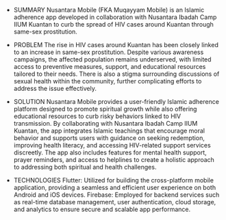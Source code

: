- SUMMARY
Nusantara Mobile (FKA Muqayyam Mobile) is an Islamic adherence app developed in collaboration with Nusantara Ibadah Camp IIUM Kuantan to curb the spread of HIV cases around Kuantan through same-sex prostitution.

- PROBLEM
The rise in HIV cases around Kuantan has been closely linked to an increase in same-sex prostitution. Despite various awareness campaigns, the affected population remains underserved, with limited access to preventive measures, support, and educational resources tailored to their needs. There is also a stigma surrounding discussions of sexual health within the community, further complicating efforts to address the issue effectively.

- SOLUTION
Nusantara Mobile provides a user-friendly Islamic adherence platform designed to promote spiritual growth while also offering educational resources to curb risky behaviors linked to HIV transmission. By collaborating with Nusantara Ibadah Camp IIUM Kuantan, the app integrates Islamic teachings that encourage moral behavior and supports users with guidance on seeking redemption, improving health literacy, and accessing HIV-related support services discreetly. The app also includes features for mental health support, prayer reminders, and access to helplines to create a holistic approach to addressing both spiritual and health challenges.

- TECHNOLOGIES
Flutter: Utilized for building the cross-platform mobile application, providing a seamless and efficient user experience on both Android and iOS devices.
Firebase: Employed for backend services such as real-time database management, user authentication, cloud storage, and analytics to ensure secure and scalable app performance.
